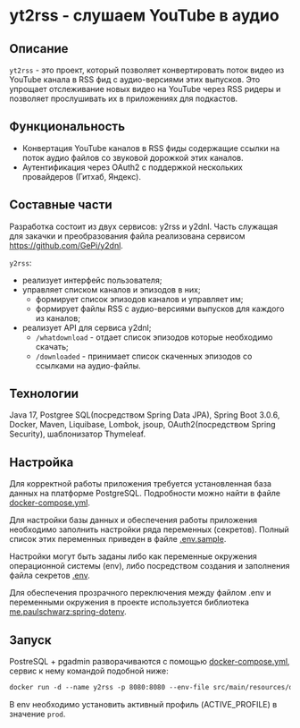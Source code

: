 # yt2rss - слушаем YouTube в аудио

## Описание
`yt2rss` - это проект, который позволяет конвертировать поток видео из YouTube канала в RSS фид с аудио-версиями этих выпусков. 
Это упрощает отслеживание новых видео на YouTube через RSS ридеры и позволяет прослушивать их в приложениях для подкастов.

## Функциональность
- Конвертация YouTube каналов в RSS фиды содержащие ссылки на поток аудио файлов со звуковой дорожкой этих каналов.
- Аутентификация через OAuth2 с поддержкой нескольких провайдеров (Гитхаб, Яндекс).

## Составные части
Разработка состоит из двух сервисов: y2rss и y2dnl.
Часть служащая для закачки и преобразования файла реализована сервисом https://github.com/GePi/y2dnl.

`y2rss`:
- реализует интерфейс пользователя;
- управляет списком каналов и эпизодов в них;
  - формирует список эпизодов каналов и управляет им;
  - формирует файлы RSS с аудио-версиями выпусков для каждого из каналов;
- реализует API для сервиса y2dnl;
  - `/whatdownload` - отдает список эпизодов которые необходимо скачать;
  - `/downloaded` - принимает список скаченных эпизодов со ссылками на аудио-файлы.

## Технологии
Java 17, Postgree SQL(посредством Spring Data JPA), Spring Boot 3.0.6, Docker, Maven, Liquibase, Lombok, jsoup, OAuth2(посредством Spring Security), шаблонизатор Thymeleaf. 

## Настройка
Для корректной работы приложения требуется установленная база данных на платформе PostgreSQL.
Подробности можно найти в файле [docker-compose.yml](src%2Fmain%2Fresources%2Fdocker%2Fdb%2Fdocker-compose.yml).

Для настройки базы данных и обеспечения работы приложения необходимо заполнить настройки ряда переменных (секретов).
Полный список этих переменных приведен в файле [.env.sample](src%2Fmain%2Fresources%2Fdocker%2Fdb%2F.env.sample).

Настройки могут быть заданы либо как переменные окружения операционной системы (env), 
либо посредством создания и заполнения файла секретов [.env](src%2Fmain%2Fresources%2Fdocker%2Fdb%2F.env).

Для обеспечения прозрачного переключения между файлом .env и переменными окружения в проекте 
используется библиотека [me.paulschwarz:spring-dotenv](https://github.com/paulschwarz/spring-dotenv).

## Запуск
PostreSQL + pgadmin разворачиваются с помощью [docker-compose.yml](src%2Fmain%2Fresources%2Fdocker%2Fdb%2Fdocker-compose.yml),
cервис к  нему командой подобной ниже:
```dockerfile
docker run -d --name y2rss -p 8080:8080 --env-file src/main/resources/docker/db/.env --network db_y2rss_network docker.io/gepi/y2rss:0.0.2
```
В env необходимо установить активный профиль (ACTIVE_PROFILE) в значение `prod`.



 
